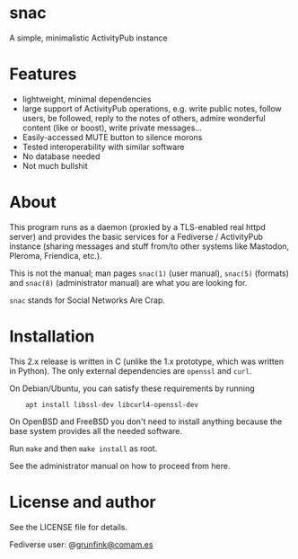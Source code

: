 # snac

A simple, minimalistic ActivityPub instance

# Features

- lightweight, minimal dependencies
- large support of ActivityPub operations, e.g. write public notes, follow users, be followed, reply to the notes of others, admire wonderful content (like or boost), write private messages...
- Easily-accessed MUTE button to silence morons
- Tested interoperability with similar software
- No database needed
- Not much bullshit

# About

This program runs as a daemon (proxied by a TLS-enabled real httpd server) and provides the basic services for a Fediverse / ActivityPub instance (sharing messages and stuff from/to other systems like Mastodon, Pleroma, Friendica, etc.).

This is not the manual; man pages `snac(1)` (user manual), `snac(5)` (formats) and `snac(8)` (administrator manual) are what you are looking for.

`snac` stands for Social Networks Are Crap.

# Installation

This 2.x release is written in C (unlike the 1.x prototype, which was written in Python). The only external dependencies are `openssl` and `curl`.

On Debian/Ubuntu, you can satisfy these requirements by running

```
    apt install libssl-dev libcurl4-openssl-dev
```

On OpenBSD and FreeBSD you don't need to install anything because the base system provides all the needed software.

Run `make` and then `make install` as root.

See the administrator manual on how to proceed from here.

# License and author

See the LICENSE file for details.

Fediverse user: @grunfink@comam.es
